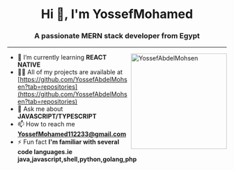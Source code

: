 <h1 align="center">Hi 👋, I'm YossefMohamed</h1>
<h3 align="center">A passionate MERN stack developer from Egypt</h3>

---

<img align="right" height="220px" src="https://i.pinimg.com/originals/e4/26/70/e426702edf874b181aced1e2fa5c6cde.gif" alt="YossefAbdelMohsen" />

- 🌱 I’m currently learning **REACT NATIVE**
- 👨‍💻 All of my projects are available at [https://github.com/YossefAbdelMohsen?tab=repositories](https://github.com/YossefAbdelMohsen?tab=repositories)
- 💬 Ask me about **JAVASCRIPT/TYPESCRIPT**
- 📫 How to reach me **YossefMohamed112233@gmail.com**
- ⚡ Fun fact **I'm familiar with several code languages.ie java,javascript,shell,python,golang,php**
